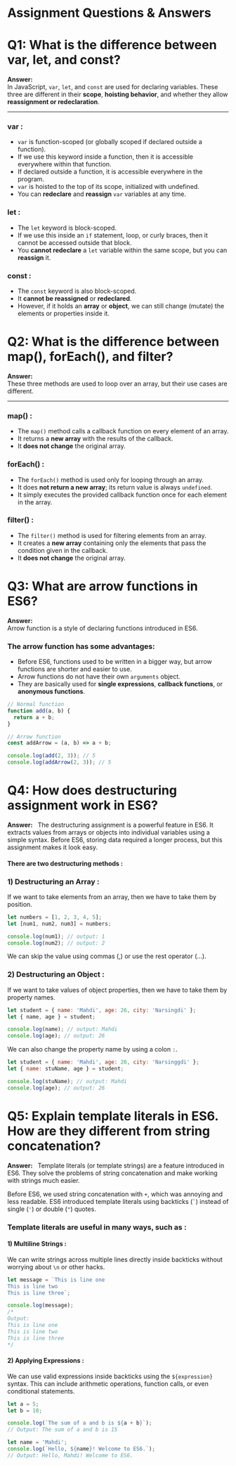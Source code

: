 # Assignment Questions & Answers

# Q1: What is the difference between var, let, and const?

**Answer:**  
In JavaScript, `var`, `let`, and `const` are used for declaring variables. These three are different in their **scope**, **hoisting behavior**, and whether they allow **reassignment or redeclaration**.

---

### var :

- `var` is function-scoped (or globally scoped if declared outside a function).
- If we use this keyword inside a function, then it is accessible everywhere within that function.
- If declared outside a function, it is accessible everywhere in the program.
- `var` is hoisted to the top of its scope, initialized with undefined.
- You can **redeclare** and **reassign** `var` variables at any time.

### let :

- The `let` keyword is block-scoped.
- If we use this inside an `if` statement, loop, or curly braces, then it cannot be accessed outside that block.
- You **cannot redeclare** a `let` variable within the same scope, but you can **reassign** it.

### const :

- The `const` keyword is also block-scoped.
- It **cannot be reassigned** or **redeclared**.
- However, if it holds an **array** or **object**, we can still change (mutate) the elements or properties inside it.

# Q2: What is the difference between map(), forEach(), and filter?

**Answer:**  
These three methods are used to loop over an array, but their use cases are different.

---

### map() :

- The `map()` method calls a callback function on every element of an array.
- It returns a **new array** with the results of the callback.
- It **does not change** the original array.

### forEach() :

- The `forEach()` method is used only for looping through an array.
- It does **not return a new array**; its return value is always `undefined`.
- It simply executes the provided callback function once for each element in the array.

### filter() :

- The `filter()` method is used for filtering elements from an array.
- It creates a **new array** containing only the elements that pass the condition given in the callback.
- It **does not change** the original array.

# Q3: What are arrow functions in ES6?

**Answer:**  
Arrow function is a style of declaring functions introduced in ES6.

### The arrow function has some advantages:

- Before ES6, functions used to be written in a bigger way, but arrow functions are shorter and easier to use.
- Arrow functions do not have their own `arguments` object.
- They are basically used for **single expressions**, **callback functions**, or **anonymous functions**.

```js
// Normal function
function add(a, b) {
  return a + b;
}

// Arrow function
const addArrow = (a, b) => a + b;

console.log(add(2, 3)); // 5
console.log(addArrow(2, 3)); // 5
```

# Q4: How does destructuring assignment work in ES6?

**Answer:**  
The destructuring assignment is a powerful feature in ES6. It extracts values from arrays or objects into individual variables using a simple syntax. Before ES6, storing data required a longer process, but this assignment makes it look easy.

#### There are two destructuring methods :

### 1) Destructuring an Array :  

If we want to take elements from an array, then we have to take them by position.

```js
let numbers = [1, 2, 3, 4, 5];
let [num1, num2, num3] = numbers;

console.log(num1); // output: 1
console.log(num2); // output: 2
```

We can skip the value using commas (,) or use the rest operator (...).

### 2) Destructuring an Object :

If we want to take values of object properties, then we have to take them by property names.

```js
let student = { name: 'Mahdi', age: 26, city: 'Narsingdi' };
let { name, age } = student;

console.log(name); // output: Mahdi
console.log(age); // output: 26
```

We can also change the property name by using a colon `:`.

```js
let student = { name: 'Mahdi', age: 26, city: 'Narsinggdi' };
let { name: stuName, age } = student;

console.log(stuName); // output: Mahdi
console.log(age); // output: 26
```

# Q5: Explain template literals in ES6. How are they different from string concatenation?

**Answer:**  
Template literals (or template strings) are a feature introduced in ES6. They solve the problems of string concatenation and make working with strings much easier.

Before ES6, we used string concatenation with `+`, which was annoying and less readable. ES6 introduced template literals using backticks (`` ` ``) instead of single (`'`) or double (`"`) quotes.

### Template literals are useful in many ways, such as :

#### 1) Multiline Strings :  

We can write strings across multiple lines directly inside backticks without worrying about `\n` or other hacks.

```js
let message = `This is line one
This is line two
This is line three`;

console.log(message);
/*
Output:
This is line one
This is line two
This is line three
*/
```

#### 2) Applying Expressions :

We can use valid expressions inside backticks using the `${expression}` syntax. This can include arithmetic operations, function calls, or even conditional statements.

```js
let a = 5;
let b = 10;

console.log(`The sum of a and b is ${a + b}`);
// Output: The sum of a and b is 15

let name = 'Mahdi';
console.log(`Hello, ${name}! Welcome to ES6.`);
// Output: Hello, Mahdi! Welcome to ES6.
```
